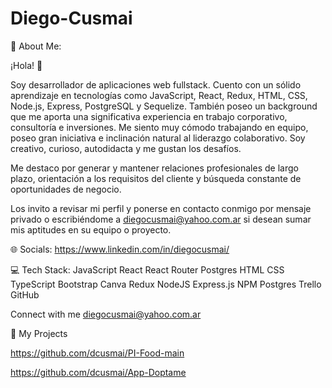 # Diego-Cusmai

💫 About Me:

¡Hola! 👋

Soy desarrollador de aplicaciones web fullstack. Cuento con un sólido aprendizaje en tecnologías como JavaScript, React, Redux, HTML, CSS, Node.js, Express, PostgreSQL y Sequelize. También poseo un background que me aporta una significativa experiencia en trabajo corporativo, consultoría e inversiones. Me siento muy cómodo trabajando en equipo, poseo gran iniciativa e inclinación natural al liderazgo colaborativo. Soy creativo, curioso, autodidacta y me gustan los desafíos.

Me destaco por generar y mantener relaciones profesionales de largo plazo, orientación a los requisitos del cliente y búsqueda constante de oportunidades de negocio.

Los invito a revisar mi perfil y ponerse en contacto conmigo por mensaje privado o escribiéndome a diegocusmai@yahoo.com.ar si desean sumar mis aptitudes en su equipo o proyecto.


🌐 Socials:
https://www.linkedin.com/in/diegocusmai/

💻 Tech Stack:
JavaScript React React Router Postgres HTML CSS TypeScript Bootstrap Canva Redux NodeJS Express.js NPM Postgres Trello GitHub

Connect with me
diegocusmai@yahoo.com.ar

📌 My Projects

https://github.com/dcusmai/PI-Food-main

https://github.com/dcusmai/App-Doptame
